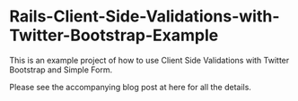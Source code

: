 Rails-Client-Side-Validations-with-Twitter-Bootstrap-Example
============================================================

This is an example project of how to use Client Side Validations with Twitter Bootstrap and Simple Form.

Please see the accompanying blog post at here for all the details.